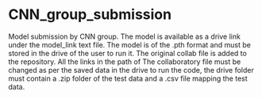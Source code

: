 # CNN_group_submission
Model submission by CNN group.
The model is available as a drive link under the model_link text file. The model is of the .pth format and must be stored in the drive of the user to run it.
The original collab file is added to the repository.
All the links in the path of The collaboratory file must be changed as per the saved data in the drive to run the code,
the drive folder must contain a .zip folder of the test data and a .csv file mapping the test data.
